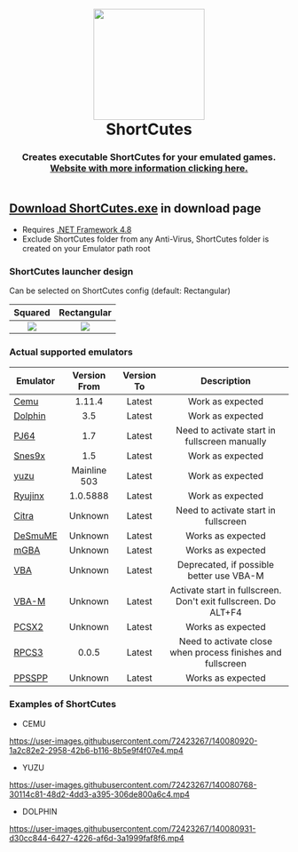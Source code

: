 <h1 align="center">
  <br>
  <a href="https://haruki1707.github.io/ShortCutes">
    <img src="https://user-images.githubusercontent.com/72423267/143326519-019f0465-3289-4b63-bcf2-922597769777.png" width="200">
  </a>
  <br>
  <b>ShortCutes</b>
  <br>
</h1>

<h3 align="center">
Creates executable ShortCutes for your emulated games.
<br>
<a href="https://haruki1707.github.io/ShortCutes">
    Website with more information clicking here.
</a>
<br><br>
</h3>

## **[Download ShortCutes.exe](https://haruki1707.github.io/ShortCutes/#Download)** in download page
* Requires [.NET Framework 4.8](https://dotnet.microsoft.com/download/dotnet-framework/net48)
* Exclude ShortCutes folder from any Anti-Virus, ShortCutes folder is created on your Emulator path root

### **ShortCutes launcher design**
Can be selected on ShortCutes config (default: Rectangular)

Squared | Rectangular
:--------:|:----------:
![](https://raw.githubusercontent.com/Haruki1707/ShortCutes/main/ShortCutes/Resources/square.png) | ![](https://github.com/Haruki1707/ShortCutes/blob/main/ShortCutes/Resources/rectangular.png?raw=true)

### **Actual supported emulators**

Emulator | Version From | Version To | Description
---------|:------------:|:---------: | :---------:
[Cemu](https://cemu.info/) | 1.11.4 | Latest | Work as expected
[Dolphin](https://dolphin-emu.org) | 3.5 | Latest | Work as expected
[PJ64](https://www.pj64-emu.com) | 1.7 | Latest | Need to activate start in fullscreen manually
[Snes9x](https://www.snes9x.com) | 1.5 | Latest | Work as expected
[yuzu](https://yuzu-emu.org/) | Mainline 503 | Latest | Work as expected
[Ryujinx](https://ryujinx.org/) | 1.0.5888 | Latest | Work as expected
[Citra](https://citra-emu.org/) | Unknown | Latest | Need to activate start in fullscreen
[DeSmuME](http://desmume.org/) | Unknown | Latest | Works as expected
[mGBA](https://mgba.io/) | Unknown | Latest | Works as expected
[VBA](https://sourceforge.net/projects/vba/) | Unknown | Latest | Deprecated, if possible better use VBA-M
[VBA-M](https://vba-m.com/) | Unknown | Latest | Activate start in fullscreen. Don't exit fullscreen. Do ALT+F4
[PCSX2](https://pcsx2.net/) | Unknown | Latest | Works as expected
[RPCS3](https://rpcs3.net/) | 0.0.5 | Latest | Need to activate close when process finishes and fullscreen
[PPSSPP](https://www.ppsspp.org/) | Unknown | Latest | Works as expected

### **Examples of ShortCutes**
* CEMU

https://user-images.githubusercontent.com/72423267/140080920-1a2c82e2-2958-42b6-b116-8b5e9f4f07e4.mp4

* YUZU

https://user-images.githubusercontent.com/72423267/140080768-30114c81-48d2-4dd3-a395-306de800a6c4.mp4

* DOLPHIN

https://user-images.githubusercontent.com/72423267/140080931-d30cc844-6427-4226-af6d-3a1999faf8f6.mp4